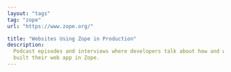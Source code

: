 ```yaml
---
layout: "tags"
tag: "zope"
url: "https://www.zope.org/"

title: "Websites Using Zope in Production"
description:
  Podcast episodes and interviews where developers talk about how and why they
  built their web app in Zope.
---
```

